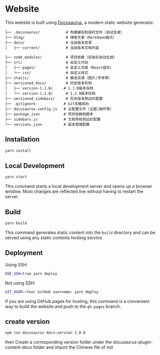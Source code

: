# Website

This website is built using [Docusaurus](https://docusaurus.io/), a modern static website generator.

```
├── .docusaurus/            # 构建缓存和临时文件（自动生成）
├── blog/                   # 博客文章（Markdown格式）
├── docs/                   # 当前版本目录
│   ├── current/            # 当前版本文档内容

├── node_modules/           # 项目依赖（安装后自动生成）
├── src/                    # 自定义代码
│   ├── pages/              # 自定义页面（React组件）
│   └── css/                # 自定义样式
├── static/                 # 静态资源（图片/字体等）
├── versioned_docs/         # 历史版本存档
│   ├── version-1.1.0/     # 1.1.0版本存档
│   └── version-1.2.0/      # 1.2.0版本存档
├── versioned_sidebars/     # 历史版本侧边栏配置
├── .gitignore             # Git忽略规则
├── docusaurus.config.js   # 主配置文件（主题/插件等）
├── package.json           # 项目依赖和脚本
├── sidebars.js            # 文档导航侧边栏配置
└── versions.json          # 版本管理配置
```

## Installation

```bash
yarn install
```

## Local Development

```bash
yarn start
```

This command starts a local development server and opens up a browser window. Most changes are reflected live without having to restart the server.

## Build

```bash
yarn build
```

This command generates static content into the `build` directory and can be served using any static contents hosting service.

## Deployment

Using SSH:

```bash
USE_SSH=true yarn deploy
```

Not using SSH:

```bash
GIT_USER=<Your GitHub username> yarn deploy
```

If you are using GitHub pages for hosting, this command is a convenient way to build the website and push to the `gh-pages` branch.


## create version

```bash
npm run docusaurus docs:version 2.0.0
```
then Create a corresponding version folder under the docusaurus-plugin-content-docs folder and import the Chinese file of md






